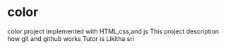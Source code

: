 # color
color project implemented with HTML,css,and js
This project description how git and github works
Tutor is Likitha sri
